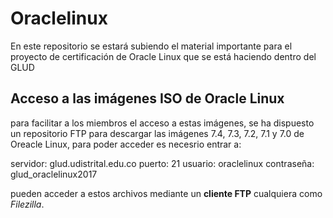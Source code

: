 # Oraclelinux

En este repositorio se estará subiendo el material importante para el proyecto de certificación de Oracle Linux que se está haciendo dentro del GLUD



## Acceso a las imágenes ISO de Oracle Linux
para facilitar a los miembros el acceso a estas imágenes, se ha dispuesto un repositorio FTP para descargar las imágenes 7.4, 7.3, 7.2, 7.1 y 7.0 de Oreacle Linux, para poder acceder es necesrio entrar a:

servidor: glud.udistrital.edu.co
puerto: 21
usuario: oraclelinux
contraseña: glud_oraclelinux2017

pueden acceder a estos archivos mediante un **cliente FTP** cualquiera como *Filezilla*.
